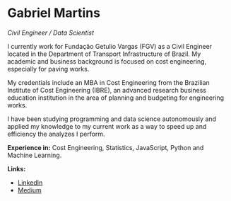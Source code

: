 # Gabriel Martins

<i>Civil Engineer / Data Scientist</i>

I currently work for Fundação Getulio Vargas (FGV) as a Civil Engineer located in the Department of Transport Infrastructure of Brazil. My academic and business background is focused on cost engineering, especially for paving works.

My credentials include an MBA in Cost Engineering from the Brazilian Institute of Cost Engineering (IBRE), an advanced research business education institution in the area of planning and budgeting for engineering works.

I have been studying programming and data science autonomously and applied my knowledge to my current work as a way to speed up and efficiency the analyzes I perform.

<b>Experience in:</b> Cost Engineering, Statistics, JavaScript, Python and Machine Learning.

<b> Links:</b>

* <a href="https://www.linkedin.com/in/gabriel-martins-b31b871a4/">LinkedIn</a>
* <a href="https://medium.com/@engcivilgabriel">Medium</a>
